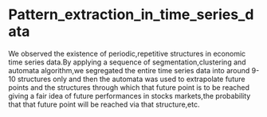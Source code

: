 # Pattern_extraction_in_time_series_data
We observed the existence of periodic,repetitive structures in economic time series data.By applying a sequence of segmentation,clustering and automata algorithm,we segregated the entire time series data into around 9-10 structures only and then the automata was used to extrapolate future points and the structures through which that future point is to be reached giving a fair idea of future performances in stocks markets,the probability that that future point will be reached via that structure,etc.
